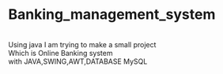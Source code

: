 # Banking_management_system
<br>
Using java I am trying to make a small project 
<br>
Which is Online Banking system
<br>
with JAVA,SWING,AWT,DATABASE MySQL
